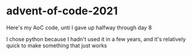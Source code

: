 # advent-of-code-2021

Here's my AoC code, unti I gave up halfway through day 8

I chose python because I hadn't used it in a few years, and it's relatively quick to make something that just works
